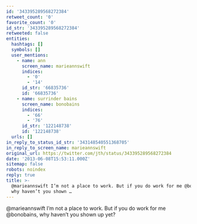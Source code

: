 ```yaml
---
id: '343395289568272384'
retweet_count: '0'
favorite_count: '0'
id_str: '343395289568272384'
retweeted: false
entities:
  hashtags: []
  symbols: []
  user_mentions:
    - name: ann
      screen_name: marieannswift
      indices:
        - '0'
        - '14'
      id_str: '66835736'
      id: '66835736'
    - name: surrinder bains
      screen_name: bonobains
      indices:
        - '66'
        - '76'
      id_str: '122148738'
      id: '122148738'
  urls: []
in_reply_to_status_id_str: '343148540551368705'
in_reply_to_screen_name: marieannswift
original_url: https://twitter.com/jth/status/343395289568272384
date: '2013-06-08T15:53:11.000Z'
sitemap: false
robots: noindex
reply: true
title: >-
  @marieannswift I’m not a place to work. But if you do work for me @bonobains,
  why haven’t you shown …
---
```


@marieannswift I’m not a place to work. But if you do work for me @bonobains, why haven’t you shown up yet?